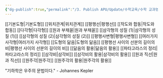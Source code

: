 ```yaml
---
{"dg-publish":true,"permalink":"/3. Publish APU/Update/수학교육/수학 교과영역/수학영역/평면도형/","noteIcon":"","created":"","updated":""}
---
```





[[기본도형\|기본도형]] [[위치관계\|위치관계]] [[평행선\|평행선]] [[작도와 합동\|작도와 합동]] [[다각형\|다각형]] [[원과 부채꼴\|원과 부채꼴]] [[삼각형의 성질 (1)\|삼각형의 성질 (1)]] [[삼각형의 성질 (2)\|삼각형의 성질 (2)]] [[평행사변형\|평행사변형]] [[여러가지 사각형\|여러가지 사각형]] [[도형의 닮음\|도형의 닮음]] [[평행선 사이의 선분의 길이의 비\|평행선 사이의 선분의 길이의 비]] [[닮음의 활용\|닮음의 활용]] [[파타고라스의 정리\|파타고라스의 정리]] [[삼각비\|삼각비]] [[삼각비의 활용\|삼각비의 활용]] [[원과 직선\|원과 직선]] [[원주각\|원주각]] [[원주각의 활용\|원주각의 활용]]

"기하학은 우주의 문법이다." - Johannes Kepler